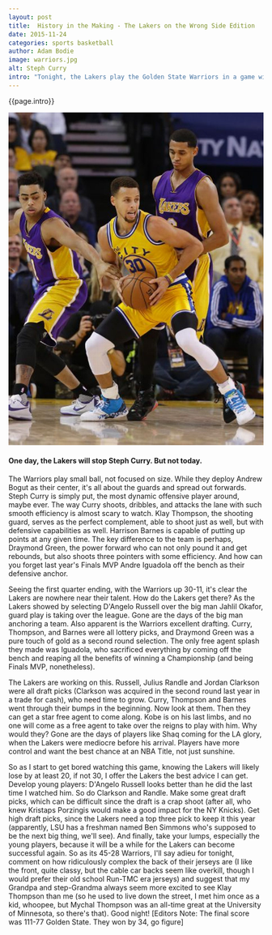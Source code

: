 ```yaml
---
layout: post
title:  History in the Making - The Lakers on the Wrong Side Edition
date: 2015-11-24 
categories: sports basketball
author: Adam Bodie
image: warriors.jpg
alt: Steph Curry
intro: "Tonight, the Lakers play the Golden State Warriors in a game with the potential of making history.  While the Lakers are used to setting records, tonight it's the Warriors, 15-0, looking for the most consecutive wins the start the season.  Let's be honest, the Lakers have no shot of winning in Golden State.  It's 20-7 as I type this sentence.  But watching the Warriors play, makes me wonder how things have changed drastically in the NBA."
---
```


<div class="article">
<p>{{page.intro}}</p>

<div class="blog-pic">
	<img src="/img/warriors.jpg" data-toggle="tooltip" title="One day, the Lakers will stop Steph Curry.  But not today." class="image block img-responsive">
	<h4>One day, the Lakers will stop Steph Curry.  But not today.</h4>
</div>



<p>The Warriors play small ball, not focused on size.  While they deploy Andrew Bogut as their center, it's all about the guards and spread out forwards.  Steph Curry is simply put, the most dynamic offensive player around, maybe ever.  The way Curry shoots, dribbles, and attacks the lane with such smooth efficiency is almost scary to watch.  Klay Thompson, the shooting guard, serves as the perfect complement, able to shoot just as well, but with defensive capabilities as well.  Harrison Barnes is capable of putting up points at any given time.  The key difference to the team is perhaps, Draymond Green, the power forward who can not only pound it and get rebounds, but also shoots three pointers with some efficiency.  And how can you forget last year's Finals MVP Andre Iguadola off the bench as their defensive anchor.</p>

<p>Seeing the first quarter ending, with the Warriors up 30-11, it's clear the Lakers are nowhere near their talent.  How do the Lakers get there?  As the Lakers showed by selecting D'Angelo Russell over the big man Jahlil Okafor, guard play is taking over the league.  Gone are the days of the big man anchoring a team.  Also apparent is the Warriors excellent drafting.  Curry, Thompson, and Barnes were all lottery picks, and Draymond Green was a pure touch of gold as a second round selection.  The only free agent splash they made was Iguadola, who sacrificed everything by coming off the bench and reaping all the benefits of winning a Championship (and being Finals MVP, nonetheless).</p>

<p>The Lakers are working on this.  Russell, Julius Randle and Jordan Clarkson were all draft picks (Clarkson was acquired in the second round last year in a trade for cash), who need time to grow.  Curry, Thompson and Barnes went through their bumps in the beginning.  Now look at them.  Then they can get a star free agent to come along.  Kobe is on his last limbs, and no one will come as a free agent to take over the reigns to play with him.  Why would they?  Gone are the days of players like Shaq coming for the LA glory, when the Lakers were mediocre before his arrival.  Players have more control and want the best chance at an NBA Title, not just sunshine.</p>

<p>So as I start to get bored watching this game, knowing the Lakers will likely lose by at least 20, if not 30, I offer the Lakers the best advice I can get.  Develop young players: D'Angelo Russell looks better than he did the last time I watched him.  So do Clarkson and Randle.  Make some great draft picks, which can be difficult since the draft is a crap shoot (after all, who knew Kristaps Porzingis would make a good impact for the NY Knicks).  Get high draft picks, since the Lakers need a top three pick to keep it this year (apparently, LSU has a freshman named Ben Simmons who's supposed to be the next big thing, we'll see).  And finally, take your lumps, especially the young players, because it will be a while for the Lakers can become successful again.  So as its 45-28 Warriors, I'll say adieu for tonight, comment on how ridiculously complex the back of their jerseys are (I like the front, quite classy, but the cable car backs seem like overkill, though I would prefer their old school Run-TMC era jerseys) and suggest that my Grandpa and step-Grandma always seem more excited to see Klay Thompson than me (so he used to live down the street, I met him once as a kid, whoopee, but Mychal Thompson was an all-time great at the University of Minnesota, so there's that).  Good night! [Editors Note: The final score was 111-77 Golden State.  They won by 34, go figure]</p>
</div>